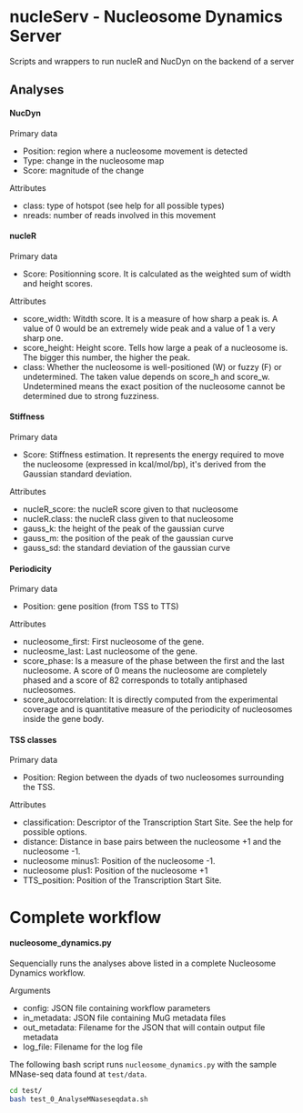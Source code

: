 # nucleServ - Nucleosome Dynamics Server

Scripts and wrappers to run nucleR and NucDyn on the backend of a server

## Analyses

#### NucDyn

Primary data
* Position: region where a nucleosome movement is detected
* Type: change in the nucleosome map
* Score: magnitude of the change

Attributes
* class: type of hotspot (see help for all possible types)
* nreads: number of reads involved in this movement


#### nucleR

Primary data
* Score: Positionning score. It is calculated as the weighted sum of width and height scores.

Attributes
* score_width: Witdth score. It is a measure of how sharp a peak is. A value of 0 would be an extremely wide peak and a value of 1 a very sharp one.
* score_height: Height score. Tells how large a peak of a nucleosome is. The bigger this number, the higher the peak.
* class: Whether the nucleosome is well-positioned (W) or fuzzy (F) or undetermined. The taken value depends on score_h and score_w. Undetermined means the exact position of the nucleosome cannot be determined due to strong fuzziness.


#### Stiffness

Primary data
* Score: Stiffness estimation. It represents the energy required to move the nucleosome (expressed in kcal/mol/bp), it's derived from the Gaussian standard deviation.

Attributes
* nucleR_score: the nucleR score given to that nucleosome
* nucleR.class: the nucleR class given to that nucleosome
* gauss_k: the height of the peak of the gaussian curve
* gauss_m: the position of the peak of the gaussian curve
* gauss_sd: the standard deviation of the gaussian curve


#### Periodicity

Primary data
* Position: gene position (from TSS to TTS) 

Attributes
* nucleosome_first: First nucleosome of the gene.
* nucleosme_last: Last nucleosome of the gene.
* score_phase: Is a measure of the phase between the first and the last nucleosome. A score of 0 means the nucleosome are completely phased and a score of 82 corresponds to totally antiphased nucleosomes.
* score_autocorrelation: It is directly computed from the experimental coverage and is quantitative measure of the periodicity of nucleosomes inside the gene body.


#### TSS classes

Primary data
* Position: Region between the dyads of two nucleosomes surrounding the TSS.

Attributes
* classification: Descriptor of the Transcription Start Site. See the help for possible options.
* distance: Distance in base pairs between the nucleosome +1 and the nucleosome -1.
* nucleosome minus1: Position of the nucleosome -1.
* nucleosome plus1: Position of the nucleosome +1
* TTS_position: Position of the Transcription Start Site.

# Complete workflow

#### nucleosome_dynamics.py

Sequencially runs the analyses above listed in a complete Nucleosome Dynamics workflow.

Arguments
* config: JSON file containing workflow parameters
* in_metadata: JSON file containing MuG metadata files
* out_metadata: Filename for the JSON that will contain output file metadata
* log_file: Filename for the log file

The following bash script runs `nucleosome_dynamics.py` with the sample MNase-seq data found at `test/data`. 
```sh
cd test/
bash test_0_AnalyseMNaseseqdata.sh 
```

